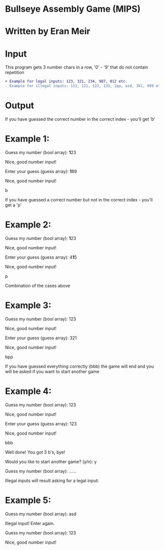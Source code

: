 #  Bullseye Assembly Game (MIPS)
#  Written by Eran Meir    

# Input
This program gets 3 number chars in a row, '0' - '9' that do not contain repetition
```diff
+ Example for legal inputs: 123, 321, 234, 987, 012 etc.
- Example for illegal inputs: 111, 121, 122, 133, 2qa, asd, 3k1, 999 etc.
```

# Output
If you have guessed the correct number in the correct index - you'll get 'b'

# Example 1:
Guess my number (bool array): <b>1</b>23

Nice, good number input!

Enter your guess (guess array): <b>1</b>89

Nice, good number input!

b

If you have guessed a correct number but not in the correct index - you'll get a 'p'
# Example 2:
Guess my number (bool array): <b>1</b>23

Nice, good number input!

Enter your guess (guess array): 4<b>1</b>5

Nice, good number input!

p

Combination of the cases above
# Example 3:
Guess my number (bool array): 123

Nice, good number input!

Enter your guess (guess array): 321

Nice, good number input!

bpp

If you have guessed everything correctly (bbb) the game will end and you will be asked if you want to start another game
# Example 4:
Guess my number (bool array): 123

Nice, good number input!

Enter your guess (guess array): 123

Nice, good number input!

bbb

Well done! You got 3 b's, bye! 

Would you like to start another game? (y/n): y

Guess my number (bool array): ......

Illegal inputs will result asking for a legal input:
# Example 5:
Guess my number (bool array): asd

Illegal input! Enter again.

Guess my number (bool array): 123

Nice, good number input!



